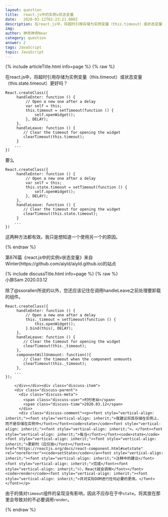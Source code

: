 ```yaml
---
layout: question
title:  react.js中的实例v状态变量
date:   2020-03-12T02:23:21.000Z
description: 在react.js中，将超时引用存储为实例变量（this.timeout）或状态变量（this.state.timeout）更好吗？React.cre...
img: 
author: 神奇神奇Near
category: question
answer: 2
tags: JavaScript
topic: JavaScript
---
```

<div class="article-root">
  <div class="article">
    {% include articleTitle.html info=page %}
    {% raw %}
    <div class="article-content"><p><font style="vertical-align: inherit;"><font style="vertical-align: inherit;">在react.js中，将超时引用存储为实例变量（this.timeout）或状态变量（this.state.timeout）更好吗？</font></font></p>

<pre><code>React.createClass({<font></font>
     handleEnter: function () {<font></font>
         // Open a new one after a delay<font></font>
         var self = this;<font></font>
         this.timeout = setTimeout(function () {<font></font>
             self.openWidget();<font></font>
         }, DELAY);<font></font>
     },<font></font>
     handleLeave: function () {<font></font>
        // Clear the timeout for opening the widget<font></font>
        clearTimeout(this.timeout); <font></font>
     }<font></font>
    ...<font></font>
})<font></font>
</code></pre>

<p><font style="vertical-align: inherit;"><font style="vertical-align: inherit;">要么</font></font></p>

<pre><code>React.createClass({<font></font>
     handleEnter: function () {<font></font>
         // Open a new one after a delay<font></font>
         var self = this;<font></font>
         this.state.timeout = setTimeout(function () {<font></font>
             self.openWidget();<font></font>
         }, DELAY);<font></font>
     },<font></font>
     handleLeave: function () {<font></font>
        // Clear the timeout for opening the widget<font></font>
        clearTimeout(this.state.timeout); <font></font>
     }<font></font>
    ...<font></font>
})<font></font>
</code></pre>

<p><font style="vertical-align: inherit;"><font style="vertical-align: inherit;">这两种方法都有效。</font><font style="vertical-align: inherit;">我只是想知道一个使用另一个的原因。</font></font></p></div>
    {% endraw %}
  </div>
  <p class="winter_mark">第876篇《react.js中的实例v状态变量》来自Winter(https://github.com/aiyld/aiyld.github.io)的站点</p>
  <div class="discuss-wrapper">
    {% include discussTitle.html info=page %}
    {% raw %}
    <div class="discuss-item">
        <div class="discuss-parent">
          <div class="discuss-meta">
            <span class="discuss-user">小胖Sam</span>
            <span class="discuss-time">2020.03.12</span>
          </div>
          <div class="discuss-comment"><p><font style="vertical-align: inherit;"><font style="vertical-align: inherit;">除了@ssorallen所说的以外，您还应该记住在调用handleLeave之前处理要卸载的组件。</font></font></p>

<pre><code>React.createClass({<font></font>
     handleEnter: function () {<font></font>
         // Open a new one after a delay<font></font>
         this._timeout = setTimeout(function () {<font></font>
             this.openWidget();<font></font>
         }.bind(this), DELAY);<font></font>
     },<font></font>
     handleLeave: function () {<font></font>
        // Clear the timeout for opening the widget<font></font>
        clearTimeout(this._timeout); <font></font>
     },<font></font>
     componentWillUnmount: function(){<font></font>
        // Clear the timeout when the component unmounts<font></font>
        clearTimeout(this._timeout); <font></font>
     },<font></font>
    ...<font></font>
});<font></font>
</code></pre></div>
        </div></div><div class="discuss-item">
        <div class="discuss-parent">
          <div class="discuss-meta">
            <span class="discuss-user">村村老丝</span>
            <span class="discuss-time">2020.03.12</span>
          </div>
          <div class="discuss-comment"><p><font style="vertical-align: inherit;"><font style="vertical-align: inherit;">我建议将其存储在实例上，而不是存储在实例中</font></font><code>state</code><font style="vertical-align: inherit;"><font style="vertical-align: inherit;">。</font><font style="vertical-align: inherit;">每当</font></font><code>state</code><font style="vertical-align: inherit;"><font style="vertical-align: inherit;">更新时（应仅按</font></font><a href="https://reactjs.org/docs/react-component.html#setstate" rel="noreferrer"><code>setState</code></a><font style="vertical-align: inherit;"><font style="vertical-align: inherit;">注释中的建议</font><font style="vertical-align: inherit;">完成</font><font style="vertical-align: inherit;">），React就会调用</font></font><code>render</code><font style="vertical-align: inherit;"><font style="vertical-align: inherit;">并对实际DOM进行任何必要的更改。</font></font></p>

<p><font style="vertical-align: inherit;"><font style="vertical-align: inherit;">由于的值对</font></font><code>timeout</code><font style="vertical-align: inherit;"><font style="vertical-align: inherit;">组件的呈现没有影响，因此不应存在于中</font></font><code>state</code><font style="vertical-align: inherit;"><font style="vertical-align: inherit;">。</font><font style="vertical-align: inherit;">将其放在那里会导致对的不必要调用</font></font><code>render</code><font style="vertical-align: inherit;"><font style="vertical-align: inherit;">。</font></font></p></div>
        </div></div>
    {% endraw %}
  </div>
<div>
